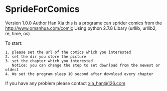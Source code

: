 # SprideForComics
Version 1.0.0
Author Han Xia
this is a programe can sprider comics from the http://www.omanhua.com/comic
Using python 2.7.8
Libary (urllib, urllib2, re, time, os) 

To start:

    1. please set the url of the comics which you interested
    2. set the dir you store the picture
    3. set the chapter which you interested
       Notice: you can change the step to set download from the newest or oldest
    4. We set the program sleep 10 second after download every chapter


If you have any problem please contact xia_han@126.com

